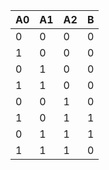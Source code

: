 | A0 | A1 | A2 | B |
| --- | --- | --- |---|
|  0 |  0 |  0 | 0 |
|  1 |  0 |  0 | 0 |
|  0 |  1 |  0 | 0 |
|  1 |  1 |  0 | 0 |
|  0 |  0 |  1 | 0 |
|  1 |  0 |  1 | 1 |
|  0 |  1 |  1 | 1 |
|  1 |  1 |  1 | 0 |
